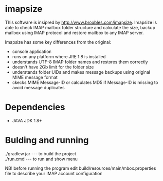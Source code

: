 # imapsize
This software is insipred by http://www.broobles.com/imapsize. Imapsize is able to check IMAP mailbox folder structure and calculate the size, backup mailbox using IMAP protocol and restore mailbox to any IMAP server.

Imapsize has some key differences from the original:
* console application
* runs on any platform where JRE 1.8 is installed
* understands UTF-8 IMAP folder names and restores them correctly
* doesn't have 2Gb limit for the folder size
* understands folder UIDs and makes message backups using original MIME message format
* ckecks MIME Message-ID or calculates MD5 if Message-ID is missing to avoid message duplicates

# Dependencies
* JAVA JDK 1.8+

# Bulding and running
./gradlew jar  --- to build the project \
./run.cmd      --- to run and show menu

NB! before running the program edit build/resources/main/mbox.properties file to describe your IMAP account configuration
